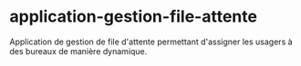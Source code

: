 # application-gestion-file-attente
Application de gestion de file d'attente permettant d'assigner les usagers à des bureaux de manière dynamique.
